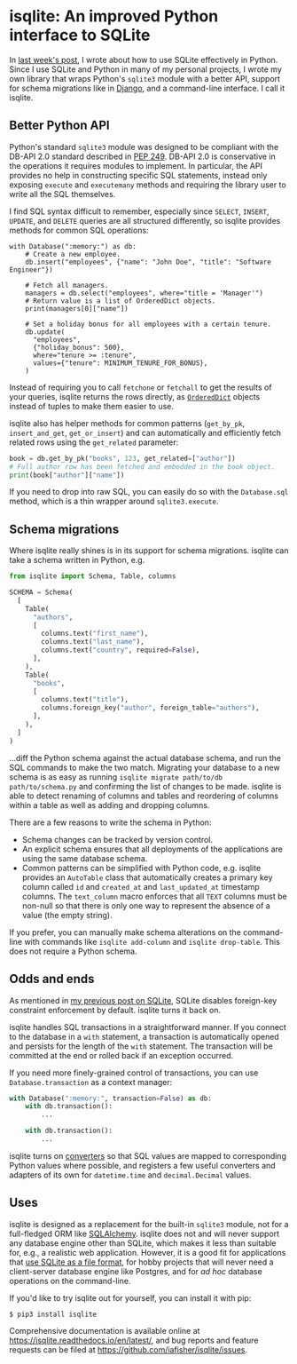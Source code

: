 # isqlite: An improved Python interface to SQLite
In [last week's post](https://iafisher.com/blog/2021/10/using-sqlite-effectively-in-python), I wrote about how to use SQLite effectively in Python. Since I use SQLite and Python in many of my personal projects, I wrote my own library that wraps Python's `sqlite3` module with a better API, support for schema migrations like in [Django](https://docs.djangoproject.com/en/3.2/topics/migrations/), and a command-line interface. I call it isqlite.


## Better Python API
Python's standard `sqlite3` module was designed to be compliant with the DB-API 2.0 standard described in [PEP 249](https://www.python.org/dev/peps/pep-0249/). DB-API 2.0 is conservative in the operations it requires modules to implement. In particular, the API provides no help in constructing specific SQL statements, instead only exposing `execute` and `executemany` methods and requiring the library user to write all the SQL themselves.

I find SQL syntax difficult to remember, especially since `SELECT`, `INSERT`, `UPDATE`, and `DELETE` queries are all structured differently, so isqlite provides methods for common SQL operations:

```python3
with Database(":memory:") as db:
    # Create a new employee.
    db.insert("employees", {"name": "John Doe", "title": "Software Engineer"})
    
    # Fetch all managers.
    managers = db.select("employees", where="title = 'Manager'")
    # Return value is a list of OrderedDict objects.
    print(managers[0]["name"])
    
    # Set a holiday bonus for all employees with a certain tenure.
    db.update(
      "employees",
      {"holiday_bonus": 500},
      where="tenure >= :tenure",
      values={"tenure": MINIMUM_TENURE_FOR_BONUS},
    )
```

Instead of requiring you to call `fetchone` or `fetchall` to get the results of your queries, isqlite returns the rows directly, as [`OrderedDict`](https://docs.python.org/3/library/collections.html#collections.OrderedDict) objects instead of tuples to make them easier to use.

isqlite also has helper methods for common patterns (`get_by_pk`, `insert_and_get`, `get_or_insert`) and can automatically and efficiently fetch related rows using the `get_related` parameter:

```python
book = db.get_by_pk("books", 123, get_related=["author"])
# Full author row has been fetched and embedded in the book object.
print(book["author"]["name"])
```

If you need to drop into raw SQL, you can easily do so with the `Database.sql` method, which is a thin wrapper around `sqlite3.execute`.


## Schema migrations
Where isqlite really shines is in its support for schema migrations. isqlite can take a schema written in Python, e.g.

```python
from isqlite import Schema, Table, columns

SCHEMA = Schema(
  [
    Table(
      "authors",
      [
        columns.text("first_name"),
        columns.text("last_name"),
        columns.text("country", required=False),
      ],
    ),
    Table(
      "books",
      [
        columns.text("title"),
        columns.foreign_key("author", foreign_table="authors"),
      ],
    ),
  ]
)
```

...diff the Python schema against the actual database schema, and run the SQL commands to make the two match. Migrating your database to a new schema is as easy as running `isqlite migrate path/to/db path/to/schema.py` and confirming the list of changes to be made. isqlite is able to detect renaming of columns and tables and reordering of columns within a table as well as adding and dropping columns.

There are a few reasons to write the schema in Python:

- Schema changes can be tracked by version control.
- An explicit schema ensures that all deployments of the applications are using the same database schema.
- Common patterns can be simplified with Python code, e.g. isqlite provides an `AutoTable` class that automatically creates a primary key column called `id` and `created_at` and `last_updated_at` timestamp columns. The `text_column` macro enforces that all `TEXT` columns must be non-null so that there is only one way to represent the absence of a value (the empty string).

If you prefer, you can manually make schema alterations on the command-line with commands like `isqlite add-column` and `isqlite drop-table`. This does not require a Python schema.


## Odds and ends
As mentioned in [my previous post on SQLite](https://iafisher.com/blog/2021/10/using-sqlite-effectively-in-python), SQLite disables foreign-key constraint enforcement by default. isqlite turns it back on.

isqlite handles SQL transactions in a straightforward manner. If you connect to the database in a `with` statement, a transaction is automatically opened and persists for the length of the `with` statement. The transaction will be committed at the end or rolled back if an exception occurred.

If you need more finely-grained control of transactions, you can use `Database.transaction` as a context manager:

```python
with Database(":memory:", transaction=False) as db:
    with db.transaction():
        ...

    with db.transaction():
        ...
```

isqlite turns on [converters](https://docs.python.org/3/library/sqlite3.html#converting-sqlite-values-to-custom-python-types) so that SQL values are mapped to corresponding Python values where possible, and registers a few useful converters and adapters of its own for `datetime.time` and `decimal.Decimal` values.


## Uses
isqlite is designed as a replacement for the built-in `sqlite3` module, not for a full-fledged ORM like [SQLAlchemy](https://www.sqlalchemy.org/). isqlite does not and will never support any database engine other than SQLite, which makes it less than suitable for, e.g., a realistic web application. However, it is a good fit for applications that [use SQLite as a file format](https://sqlite.org/appfileformat.html), for hobby projects that will never need a client-server database engine like Postgres, and for *ad hoc* database operations on the command-line.

If you'd like to try isqlite out for yourself, you can install it with pip:

```shell
$ pip3 install isqlite
```

Comprehensive documentation is available online at <https://isqlite.readthedocs.io/en/latest/>, and bug reports and feature requests can be filed at <https://github.com/iafisher/isqlite/issues>.
